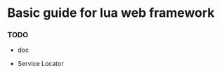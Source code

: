 Basic guide for lua web framework
=================================

### TODO

*   doc

*   Service Locator
